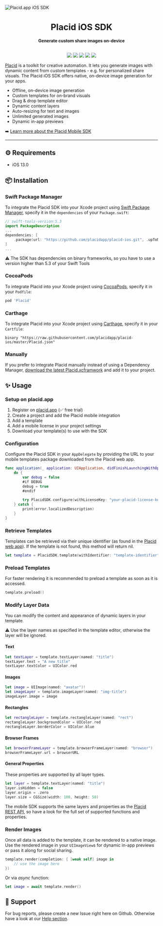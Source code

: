![Placid.app iOS SDK](https://user-images.githubusercontent.com/4189032/155142345-cf18994f-d66e-46cc-8261-39732b0a53fb.gif)

<div align="center">

  <h1>Placid iOS SDK</h1>
  <strong>Generate custom share images on-device</strong>
  <br /><br />

<p align="center">
  <a href="https://cocoapods.org/pods/placid"><img src="https://img.shields.io/cocoapods/v/placid.svg" /></a>
  <a href="https://github.com/Carthage/Carthage"><img src="https://img.shields.io/badge/Carthage-compatible-4BC51D.svg?style=flat" /></a>
  <a href="https://www.swift.org/package-manager/"><img src="https://img.shields.io/badge/SPM-compatible-green" /></a>
  <a href="#"><img src="https://img.shields.io/badge/iOS-13%2B-lightblue" /></a>
  <a href="https://swift.org"><img src="https://img.shields.io/badge/Swift-5.3-orange.svg" /></a>
</p>

</div>

[Placid](https://placid.app) is a toolkit for creative automation. It lets you generate images with dynamic content from custom templates - e.g. for personalized share visuals. The Placid iOS SDK offers native, on-device image generation for your apps.

* Offline, on-device image generation
* Custom templates for on-brand visuals
* Drag & drop template editor
* Dynamic content layers
* Auto-resizing for text and images
* Unlimited generated images
* Dynamic in-app previews

➡️ [Learn more about the Placid Mobile SDK](http://placid.app/solutions/mobile-sdk)

---

## ⚙️ Requirements

- iOS 13.0

## 📦️  Installation

### Swift Package Manager

To integrate the Placid SDK into your Xcode project using [Swift Package Manager](https://swift.org/package-manager/), specify it in the `dependencies` of your `Package.swift`:

```swift
// swift-tools-version:5.3
import PackageDescription
...
dependencies: [
    .package(url: "https://github.com/placidapp/placid-ios.git", .upToNextMajor(from: "0.0.9"))
]
...
```

:warning: The SDK has dependencies on binary frameworks, so you have to use a version higher than 5.3 of your Swift Tools 

### CocoaPods

To integrate Placid into your Xcode project using [CocoaPods](https://cocoapods.org), specify it in your `Podfile`:

```ruby
pod 'Placid'
```

### Carthage

To integrate Placid into your Xcode project using [Carthage](https://github.com/Carthage/Carthage), specify it in your `Cartfile`:

```ogdl
binary "https://raw.githubusercontent.com/placidapp/placid-ios/master/Placid.json"
```

### Manually

If you prefer to integrate Placid manually instead of using a Dependency Manager, [download the latest Placid.xcframwork](https://github.com/placid/ios-sdk/releases/latest/download/Placid.xcframework.zip) and add it to your project. 

## ✨ Usage

### Setup on placid.app

1. Register on [placid.app](https://placid.app) (✅ free trial)
2. Create a project and add the Placid mobile integration
3. Add a template
4. Add a mobile license in your project settings
5. Download your template(s) to use with the SDK

### Configuration

Configure the Placid SDK in your `AppDelegate` by providing the URL to your mobile templates package downloaded from the Placid web app.

```swift
func application(_ application: UIApplication, didFinishLaunchingWithOptions launchOptions: [UIApplication.LaunchOptionsKey: Any]?) -> Bool {
    do {
	    var debug = false    
	    #if DEBUG
	    debug = true
	    #endif
        
        try PlacidSDK.configure(withLicenseKey: "your-placid-license-key", templateURL: Bundle.main.url(forResource: "templates", withExtension: "placid"), debug: false)
    } catch {
        print(error.localizedDescription)
    }
}
```

### Retrieve Templates

Templates can be retrieved via their unique identifier (as found in the [Placid web app](https://placid.app)). If the template is not found, this method will return nil.

```swift
let template = PlacidSDK.template(withIdentifier: "template-identifier")
```

### Preload Templates

For faster rendering it is recommended to preload a template as soon as it is accessed.

```swift
template.preload()
```

### Modify Layer Data

You can modify the content and appearance of dynamic layers in your template.

:warning: Use the layer names as specified in the template editor, otherwise the layer will be ignored.

#### Text

```swift
let textLayer = template.textLayer(named: "title")
textLayer.text = "A new title"
textLayer.textColor = UIColor.red
```

#### Images

```swift
let image = UIImage(named: "avatar")!
let imageLayer = template.imageLayer(named: "img-title")
imageLayer.image = image
```

#### Rectangles

```swift
let rectangleLayer = template.rectangleLayer(named: "rect")
rectangleLayer.backgroundColor = UIColor.red
rectangleLayer.borderColor = UIColor.blue
```

#### Browser Frames

```swift
let browserFrameLayer = template.browserFrameLayer(named: "browser")
browserFrameLayer.url = browserURL
```

#### General Properties

These properties are supported by all layer types.

```swift
let layer = template.textLayer(named: "title")
layer.isHidden = false
layer.origin = .zero
layer.size = CGSize(width: 100, height: 50)
```

The mobile SDK supports the same layers and properties as the [Placid REST API](https://placid.app/docs/2.0/rest/layers), so have a look for the full set of supported functions and properties.

### Render Images
Once all data is added to the template, it can be rendered to a native image. Use the rendered image in your `UIImageView`s for dynamic in-app previews or pass it along for social sharing.

```swift
template.render(completion: { [weak self] image in
	// use the image here
})
```

Or via *async* function:

```swift
let image = await template.render()
```

## 💬 Support

For bug reports, please create a new Issue right here on Github. Otherwise have a look at our [Help section](https://placid.app/help).
